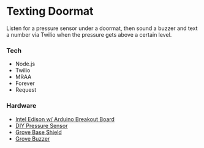 # Texting Doormat
Listen for a pressure sensor under a doormat, then sound a buzzer and text a number via Twilio when the pressure gets above a certain level. 

	
### Tech
- Node.js
- Twilio
- MRAA
- Forever
- Request
	

### Hardware
- [Intel Edison w/ Arduino Breakout Board](https://www.sparkfun.com/products/13097)
- [DIY Pressure Sensor](http://www.instructables.com/id/How-to-Make-a-Ridiculously-Cheap-Analog-Pressure-S/)
- [Grove Base Shield](http://www.seeedstudio.com/depot/Grove-Base-Shield-p-754.html)
- [Grove Buzzer](http://www.seeedstudio.com/depot/Grove-Buzzer-p-768.html)